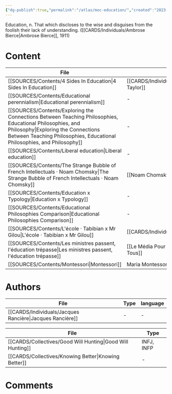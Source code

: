 ```yaml
---
{"dg-publish":true,"permalink":"/atlas/moc-education/","created":"2023-04-23T19:56:01.896+02:00","updated":"2023-04-23T21:03:30.055+02:00"}
---
```




<div class="transclusion internal-embed is-loaded"><div class="markdown-embed">



Education, n. That which discloses to the wise and disguises from the foolish their lack of understanding.  ([[CARDS/Individuals/Ambrose Bierce\|Ambrose Bierce]], 1911) 

</div></div>


# Content
| File                                                                                                                                                                                                                         | author                                              | language |
| ---------------------------------------------------------------------------------------------------------------------------------------------------------------------------------------------------------------------------- | --------------------------------------------------- | -------- |
| [[SOURCES/Contents/4 Sides In Education\|4 Sides In Education]]                                                                                                                                                           | [[CARDS/Individuals/Chris Taylor\|Chris Taylor]] | en       |
| [[SOURCES/Contents/Educational perennialism\|Educational perennialism]]                                                                                                                                                   | \-                                                  | en       |
| [[SOURCES/Contents/Exploring the Connections Between Teaching Philosophies, Educational Philosophies, and Philosophy\|Exploring the Connections Between Teaching Philosophies, Educational Philosophies, and Philosophy]] | \-                                                  | en       |
| [[SOURCES/Contents/Liberal education\|Liberal education]]                                                                                                                                                                 | \-                                                  | en       |
| [[SOURCES/Contents/The Strange Bubble of French Intellectuals · Noam Chomsky\|The Strange Bubble of French Intellectuals · Noam Chomsky]]                                                                                 | [[Noam Chomsky\|Noam Chomsky]]                      | en       |
| [[SOURCES/Contents/Education x Typology\|Education x Typology]]                                                                                                                                                           | \-                                                  | en       |
| [[SOURCES/Contents/Educational Philosophies Comparison\|Educational Philosophies Comparison]]                                                                                                                             | \-                                                  | en       |
| [[SOURCES/Contents/L'école · Tabibian x Mr Gilou\|L'école · Tabibian x Mr Gilou]]                                                                                                                                         | [[CARDS/Individuals/Tabibian\|Tabibian]]         | fr       |
| [[SOURCES/Contents/Les ministres passent, l'éducation trépasse\|Les ministres passent, l'éducation trépasse]]                                                                                                             | [[Le Média Pour Tous\|Le Média Pour Tous]]          | fr       |
| [[SOURCES/Contents/Montessori\|Montessori]]                                                                                                                                                                               | Maria Montessori                                    | fr       |


# Authors
| File                                                        | Type | language |
| ----------------------------------------------------------- | ---- | -------- |
| [[CARDS/Individuals/Jacques Rancière\|Jacques Rancière]] | \-   | \-       |

| File                                                          | Type       |
| ------------------------------------------------------------- | ---------- |
| [[CARDS/Collectives/Good Will Hunting\|Good Will Hunting]] | INFJ, INFP |
| [[CARDS/Collectives/Knowing Better\|Knowing Better]]       | \-         |


# Comments 
<script src="https://utteranc.es/client.js"
        repo="Heart4sides/Comment_Section"
        issue-term="pathname"
        theme="gruvbox-dark"
        crossorigin="anonymous"
        async>
</script>

[^1]: (see [[SOURCES/Contents/The Unabridged Devil's Dictionary by Ambrose Bierce#^qxbq3\|The Unabridged Devil's Dictionary by Ambrose Bierce#^qxbq3]])
